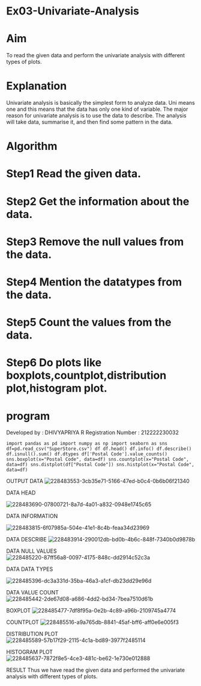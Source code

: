 # Ex03-Univariate-Analysis

# Aim
To read the given data and perform the univariate analysis with different types of plots.

# Explanation
Univariate analysis is basically the simplest form to analyze data. Uni means one and this means that the data has only one kind of variable. The major reason for univariate analysis is to use the data to describe. The analysis will take data, summarise it, and then find some pattern in the data.

# Algorithm
# Step1 Read the given data.

# Step2 Get the information about the data.

# Step3 Remove the null values from the data.

# Step4 Mention the datatypes from the data.

# Step5 Count the values from the data.

# Step6 Do plots like boxplots,countplot,distribution plot,histogram plot.

# program
Developed by : DHIVYAPRIYA R
Registration Number : 212222230032
```
import pandas as pd import numpy as np import seaborn as sns df=pd.read_csv("SuperStore.csv") df df.head() df.info() df.describe() df.isnull().sum() df.dtypes df['Postal Code'].value_counts() sns.boxplot(x="Postal Code", data=df) sns.countplot(x="Postal Code", data=df) sns.distplot(df["Postal Code"]) sns.histplot(x="Postal Code", data=df)
```

OUTPUT
DATA
![228483553-3cb35e71-5166-47ed-b0c4-0b6b06f21340](https://user-images.githubusercontent.com/119477552/234184534-b0422ea8-d9bf-43af-8c70-8473d48c5f76.png)


DATA HEAD

![228483690-07800721-8a7d-4a01-a832-0948e1745c65](https://user-images.githubusercontent.com/119477552/234184639-e30706c3-729f-4436-b2b4-90cf6c62dced.png)

DATA INFORMATION

![228483815-6f07985a-504e-41e1-8c4b-feaa34d23969](https://user-images.githubusercontent.com/119477552/234184665-b40e9e7c-ce0e-45ad-9ad6-4754cd06d64e.png)


DATA DESCRIBE
![228483914-290012db-bd0b-4b6c-848f-7340b0d9878b](https://user-images.githubusercontent.com/119477552/234184709-d3107c76-4ff0-4bd0-9fbb-f4c4020a0998.png)


DATA NULL VALUES
![228485220-87ff56a8-0097-4175-848c-dd2914c52c3a](https://user-images.githubusercontent.com/119477552/234184726-8ac01edf-6578-4056-88a6-eeb6fd25c87c.png)

DATA DATA TYPES

![228485396-dc3a331d-35ba-46a3-a1cf-db23dd29e96d](https://user-images.githubusercontent.com/119477552/234184739-68003f38-dd46-4fe9-a867-f5287df73549.png)


DATA VALUE COUNT
![228485442-2de67d08-a686-4dd2-bd34-7bea7510d61b](https://user-images.githubusercontent.com/119477552/234184773-ebeb3305-a2e1-4baa-a39e-efe852bb278e.png)

BOXPLOT
![228485477-7df8f95a-0e2b-4c89-a96b-2109745a4774](https://user-images.githubusercontent.com/119477552/234184784-6003aef3-03d0-4aef-bfbe-ca1370fc4eed.png)

COUNTPLOT
![228485516-a9a765db-8841-45af-bff6-aff0e6e005f3](https://user-images.githubusercontent.com/119477552/234184799-39ea7899-c2a7-4544-8a92-7aab9e0c5341.png)

DISTRIBUTION PLOT
![228485589-57b17f29-2115-4c1a-bd89-3977f2485114](https://user-images.githubusercontent.com/119477552/234184835-b755f6ad-c853-4d88-8591-12311a85464c.png)

HISTOGRAM PLOT
![228485637-7872f8e5-4ce3-481c-be62-1e730e012888](https://user-images.githubusercontent.com/119477552/234184843-9c2e48d9-874d-44d2-a7ec-0423034f7249.png)

RESULT
Thus we have read the given data and performed the univariate analysis with different types of plots.
